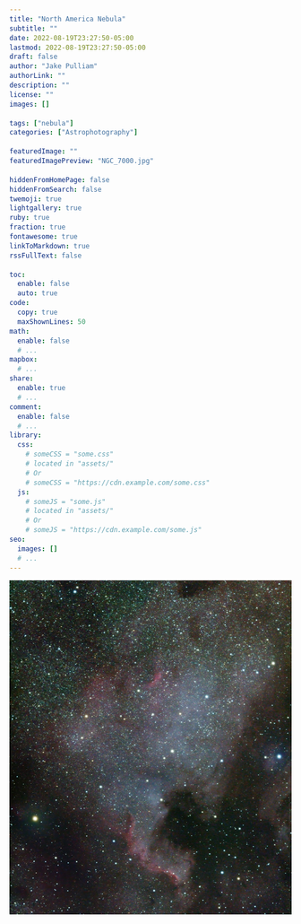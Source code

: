```yaml
---
title: "North America Nebula"
subtitle: ""
date: 2022-08-19T23:27:50-05:00
lastmod: 2022-08-19T23:27:50-05:00
draft: false
author: "Jake Pulliam"
authorLink: ""
description: ""
license: ""
images: []

tags: ["nebula"]
categories: ["Astrophotography"]

featuredImage: ""
featuredImagePreview: "NGC_7000.jpg"

hiddenFromHomePage: false
hiddenFromSearch: false
twemoji: true
lightgallery: true
ruby: true
fraction: true
fontawesome: true
linkToMarkdown: true
rssFullText: false

toc:
  enable: false
  auto: true
code:
  copy: true
  maxShownLines: 50
math:
  enable: false
  # ...
mapbox:
  # ...
share:
  enable: true
  # ...
comment:
  enable: false
  # ...
library:
  css:
    # someCSS = "some.css"
    # located in "assets/"
    # Or
    # someCSS = "https://cdn.example.com/some.css"
  js:
    # someJS = "some.js"
    # located in "assets/"
    # Or
    # someJS = "https://cdn.example.com/some.js"
seo:
  images: []
  # ...
---
```


<!--more-->
![NGC 7000](NGC_7000.jpg "North America Nebula - NGC 7000")
